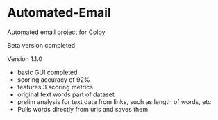 # Automated-Email
Automated email project for Colby

Beta version completed

Version 1.1.0

- basic GUI completed
- scoring accuracy of 92%
- features 3 scoring metrics
- original text words part of dataset
- prelim analysis for text data from links, such as length of words, etc
- Pulls words directly from urls and saves them
